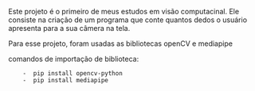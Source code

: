 Este projeto é o primeiro de meus estudos em visão computacinal. Ele consiste na criação de um programa que conte quantos dedos o usuário apresenta para a sua câmera na tela.

Para esse projeto, foram usadas as bibliotecas openCV e mediapipe 


comandos de importação de biblioteca:

        -  pip install opencv-python
        -  pip install mediapipe
        
